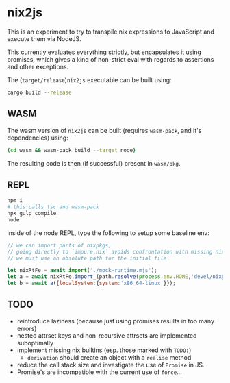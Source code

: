 # nix2js

This is an experiment to try to transpile nix expressions to JavaScript and
execute them via NodeJS.

This currently evaluates everything strictly,
but encapsulates it using promises, which gives a kind of non-strict eval
with regards to assertions and other exceptions.

The (`target/release`)`nix2js` executable can be built using:
```sh
cargo build --release
```

## WASM

The wasm version of `nix2js` can be built (requires `wasm-pack`, and it's dependencies) using:
```sh
(cd wasm && wasm-pack build --target node)
```
The resulting code is then (if successful) present in `wasm/pkg`.

## REPL

```sh
npm i
# this calls tsc and wasm-pack
npx gulp compile
node
```
inside of the node REPL, type the following to setup some baseline env:
```javascript
// we can import parts of nixpkgs,
// going directly to `impure.nix` avoids confrontation with missing nix-version stuff
// we must use an absolute path for the initial file

let nixRtFe = await import('./mock-runtime.mjs');
let a = await nixRtFe.import_(path.resolve(process.env.HOME,'devel/nixpkgs/pkgs/top-level/impure.nix'));
let b = await a({localSystem:{system:'x86_64-linux'}});
```

## TODO

- reintroduce laziness (because just using promises results in too many errors)
- nested attrset keys and non-recursive attrsets are implemented suboptimally
- implement missing nix builtins (esp. those marked with `TODO:`)
  - `derivation` should create an object with a `realise` method
- reduce the call stack size and investigate the use of `Promise` in JS.
- Promise's are incompatible with the current use of `force`...
